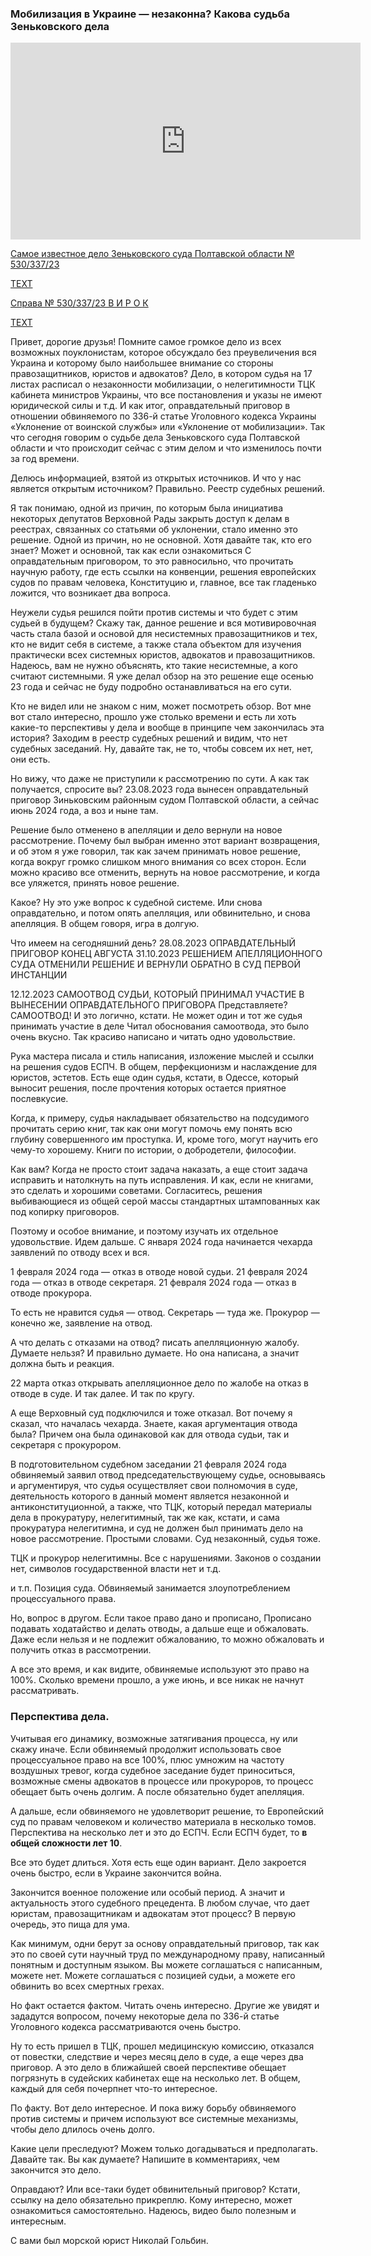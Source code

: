 ### Мобилизация в Украине — незаконна? Какова судьба Зеньковского дела

<div class="responsive-video"><iframe width="560" height="315" src="https://www.youtube.com/embed/649MyVPQxqc" frameborder="0" allow="accelerometer; autoplay; encrypted-media; gyroscope; picture-in-picture" allowfullscreen></iframe></div>

[Самое известное дело Зеньковского суда Полтавской области № 530/337/23](https://reyestr.court.gov.ua/Review/115564163)

[TEXT]({{site.github.url}}/pages/you_tube/morskoj-yurist-nikolaj-golbin/files/delo-zenkovskogo-suda-poltavskoj-oblasti-53033723.html)

[Справа № 530/337/23 В И Р О К](https://reyestr.court.gov.ua/Review/112988151)

[TEXT]({{site.github.url}}/pages/you_tube/morskoj-yurist-nikolaj-golbin/files/sprava-53033723-v-i-r-o-k.html)

Привет, дорогие друзья! Помните самое громкое дело из всех возможных поуклонистам, которое обсуждало без преувеличения вся Украина и которому было наибольшее внимание со стороны правозащитников, юристов и адвокатов? Дело, в котором судья на 17 листах расписал о незаконности мобилизации, о нелегитимности ТЦК кабинета министров Украины, что все постановления и указы не имеют юридической силы и т.д. И как итог, оправдательный приговор в отношении обвиняемого по 336-й статье Уголовного кодекса Украины «Уклонение от воинской службы» или «Уклонение от мобилизации». Так что сегодня говорим о судьбе дела Зеньковского суда Полтавской области и что происходит сейчас с этим делом и что изменилось почти за год времени.

Делюсь информацией, взятой из открытых источников. И что у нас является открытым источником? Правильно. Реестр судебных решений.

Я так понимаю, одной из причин, по которым была инициатива некоторых депутатов Верховной Рады закрыть доступ к делам в реестрах, связанных со статьями об уклонении, стало именно это решение. Одной из причин, но не основной. Хотя давайте так, кто его знает? Может и основной, так как если ознакомиться С оправдательным приговором, то это равносильно, что прочитать научную работу, где есть ссылки на конвенции, решения европейских судов по правам человека, Конституцию и, главное, все так гладенько ложится, что возникает два вопроса.

Неужели судья решился пойти против системы и что будет с этим судьей в будущем? Скажу так, данное решение и вся мотивировочная часть стала базой и основой для несистемных правозащитников и тех, кто не видит себя в системе, а также стала объектом для изучения практически всех системных юристов, адвокатов и правозащитников. Надеюсь, вам не нужно объяснять, кто такие несистемные, а кого считают системными. Я уже делал обзор на это решение еще осенью 23 года и сейчас не буду подробно останавливаться на его сути.

Кто не видел или не знаком с ним, может посмотреть обзор. Вот мне вот стало интересно, прошло уже столько времени и есть ли хоть какие-то перспективы у дела и вообще в принципе чем закончилась эта история? Заходим в реестр судебных решений и видим, что нет судебных заседаний. Ну, давайте так, не то, чтобы совсем их нет, нет, они есть.

Но вижу, что даже не приступили к рассмотрению по сути. А как так получается, спросите вы? 23.08.2023 года вынесен оправдательный приговор Зиньковским районным судом Полтавской области, а сейчас июнь 2024 года, а воз и ныне там.

Решение было отменено в апелляции и дело вернули на новое рассмотрение. Почему был выбран именно этот вариант возвращения, и об этом я уже говорил, так как зачем принимать новое решение, когда вокруг громко слишком много внимания со всех сторон. Если можно красиво все отменить, вернуть на новое рассмотрение, и когда все уляжется, принять новое решение.

Какое? Ну это уже вопрос к судебной системе. Или снова оправдательно, и потом опять апелляция, или обвинительно, и снова апелляция. В общем говоря, игра в долгую.

Что имеем на сегодняшний день? 28.08.2023 ОПРАВДАТЕЛЬНЫЙ ПРИГОВОР КОНЕЦ АВГУСТА 31.10.2023 РЕШЕНИЕМ АПЕЛЛЯЦИОННОГО СУДА ОТМЕНИЛИ РЕШЕНИЕ И ВЕРНУЛИ ОБРАТНО В СУД ПЕРВОЙ ИНСТАНЦИИ

12.12.2023 САМООТВОД СУДЬИ, КОТОРЫЙ ПРИНИМАЛ УЧАСТИЕ В ВЫНЕСЕНИИ ОПРАВДАТЕЛЬНОГО ПРИГОВОРА Представляете? САМООТВОД! И это логично, кстати. Не может один и тот же судья принимать участие в деле Читал обоснования самоотвода, это было очень вкусно. Так красиво написано и читать одно удовольствие.

Рука мастера писала и стиль написания, изложение мыслей и ссылки на решения судов ЕСПЧ. В общем, перфекционизм и наслаждение для юристов, эстетов. Есть еще один судья, кстати, в Одессе, который выносит решения, после прочтения которых остается приятное послевкусие.

Когда, к примеру, судья накладывает обязательство на подсудимого прочитать серию книг, так как они могут помочь ему понять всю глубину совершенного им проступка. И, кроме того, могут научить его чему-то хорошему. Книги по истории, о добродетели, философии.

Как вам? Когда не просто стоит задача наказать, а еще стоит задача исправить и натолкнуть на путь исправления. И как, если не книгами, это сделать и хорошими советами. Согласитесь, решения выбивающиеся из общей серой массы стандартных штампованных как под копирку приговоров.

Поэтому и особое внимание, и поэтому изучать их отдельное удовольствие. Идем дальше. С января 2024 года начинается чехарда заявлений по отводу всех и вся.

1 февраля 2024 года — отказ в отводе новой судьи. 21 февраля 2024 года — отказ в отводе секретаря. 21 февраля 2024 года — отказ в отводе прокурора.

То есть не нравится судья — отвод. Секретарь — туда же. Прокурор — конечно же, заявление на отвод.

А что делать с отказами на отвод? писать апелляционную жалобу. Думаете нельзя? И правильно думаете. Но она написана, а значит должна быть и реакция.

22 марта отказ открывать апелляционное дело по жалобе на отказ в отводе в суде. И так далее. И так по кругу.

А еще Верховный суд подключился и тоже отказал. Вот почему я сказал, что началась чехарда. Знаете, какая аргументация отвода была? Причем она была одинаковой как для отвода судьи, так и секретаря с прокурором.

В подготовительном судебном заседании 21 февраля 2024 года обвиняемый заявил отвод председательствующему судье, основываясь и аргументируя, что судья осуществляет свои полномочия в суде, деятельность которого в данный момент является незаконной и антиконституционной, а также, что ТЦК, который передал материалы дела в прокуратуру, нелегитимный, так же как, кстати, и сама прокуратура нелегитимна, и суд не должен был принимать дело на новое рассмотрение. Простыми словами. Суд незаконный, судья тоже.

ТЦК и прокурор нелегитимны. Все с нарушениями. Законов о создании нет, символов государственной власти нет и т.д.

и т.п. Позиция суда. Обвиняемый занимается злоупотреблением процессуального права.

Но, вопрос в другом. Если такое право дано и прописано, Прописано подавать ходатайство и делать отводы, а дальше еще и обжаловать. Даже если нельзя и не подлежит обжалованию, то можно обжаловать и получить отказ в рассмотрении.

А все это время, и как видите, обвиняемые используют это право на 100%. Сколько времени прошло, а уже июнь, и все никак не начнут рассматривать.

### Перспектива дела.

Учитывая его динамику, возможные затягивания процесса, ну или скажу иначе. Если обвиняемый продолжит использовать свое процессуальное право на все 100%, плюс умножим на частоту воздушных тревог, когда судебное заседание будет приноситься, возможные смены адвокатов в процессе или прокуроров, то процесс обещает быть очень долгим. А после обязательно будет апелляция.

А дальше, если обвиняемого не удовлетворит решение, то Европейский суд по правам человеком и количество материала в несколько томов. Перспектива на несколько лет и это до ЕСПЧ. Если ЕСПЧ будет, то **в общей сложности лет 10**.

Все это будет длиться. Хотя есть еще один вариант. Дело закроется очень быстро, если в Украине закончится война.

Закончится военное положение или особый период. А значит и актуальность этого судебного прецедента. В любом случае, что дает юристам, правозащитникам и адвокатам этот процесс? В первую очередь, это пища для ума.

Как минимум, одни берут за основу оправдательный приговор, так как это по своей сути научный труд по международному праву, написанный понятным и доступным языком. Вы можете соглашаться с написанным, можете нет. Можете соглашаться с позицией судьи, а можете его обвинить во всех смертных грехах.

Но факт остается фактом. Читать очень интересно. Другие же увидят и зададутся вопросом, почему некоторые дела по 336-й статье Уголовного кодекса рассматриваются очень быстро.

Ну то есть пришел в ТЦК, прошел медицинскую комиссию, отказался от повестки, следствие и через месяц дело в суде, а еще через два приговор. А это дело в ближайшей своей перспективе обещает погрязнуть в судейских кабинетах еще на несколько лет. В общем, каждый для себя почерпнет что-то интересное.

По факту. Вот дело интересное. И пока вижу борьбу обвиняемого против системы и причем используют все системные механизмы, чтобы дело длилось очень долго.

Какие цели преследуют? Можем только догадываться и предполагать. Давайте так. Вы как думаете? Напишите в комментариях, чем закончится это дело.

Оправдают? Или все-таки будет обвинительный приговор? Кстати, ссылку на дело обязательно прикреплю. Кому интересно, может ознакомиться самостоятельно. Надеюсь, видео было полезным и интересным.

С вами был морской юрист Николай Гольбин.
